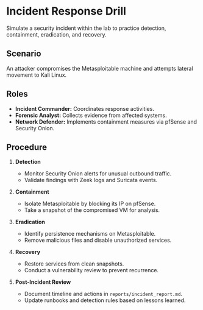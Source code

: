 # Incident Response Drill

Simulate a security incident within the lab to practice detection, containment, eradication, and recovery.

## Scenario

An attacker compromises the Metasploitable machine and attempts lateral movement to Kali Linux.

## Roles

- **Incident Commander:** Coordinates response activities.
- **Forensic Analyst:** Collects evidence from affected systems.
- **Network Defender:** Implements containment measures via pfSense and Security Onion.

## Procedure

1. **Detection**
   - Monitor Security Onion alerts for unusual outbound traffic.
   - Validate findings with Zeek logs and Suricata events.

2. **Containment**
   - Isolate Metasploitable by blocking its IP on pfSense.
   - Take a snapshot of the compromised VM for analysis.

3. **Eradication**
   - Identify persistence mechanisms on Metasploitable.
   - Remove malicious files and disable unauthorized services.

4. **Recovery**
   - Restore services from clean snapshots.
   - Conduct a vulnerability review to prevent recurrence.

5. **Post-Incident Review**
   - Document timeline and actions in `reports/incident_report.md`.
   - Update runbooks and detection rules based on lessons learned.
